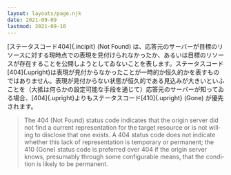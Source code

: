 ```yaml
---
layout: layouts/page.njk
date: 2021-09-09
lastmod: 2021-09-10
---
```


<div class="blockquote-like">

  [ステータスコード<span class="upright">404</span>]{.incipit} (Not Found) は、応答元のサーバーが目標のリソースに対する現時点での表現を見付けられなかったか、あるいは目標のリソースが存在することを公開しようとしてゐないことを表します。ステータスコード[404]{.upright}は表現が見付からなかったことが一時的か恒久的かを表すものではありません。表現が見付からない状態が恒久的である見込みが大きいといふことを（大抵は何らかの設定可能な手段を通じて）応答元のサーバーが知ってゐる場合、[404]{.upright}よりもステータスコード[410]{.upright} (Gone) が優先されます。

</div>

<blockquote cite="https://datatracker.ietf.org/doc/html/rfc7231" lang="en" class="hidden">

  The 404 (Not Found) status code indicates that the origin server did not find a current representation for the target resource or is not willing to disclose that one exists.  A 404 status code does not indicate whether this lack of representation is temporary or permanent; the 410 (Gone) status code is preferred over 404 if the origin server knows, presumably through some configurable means, that the condition is likely to be permanent.

</blockquote>
